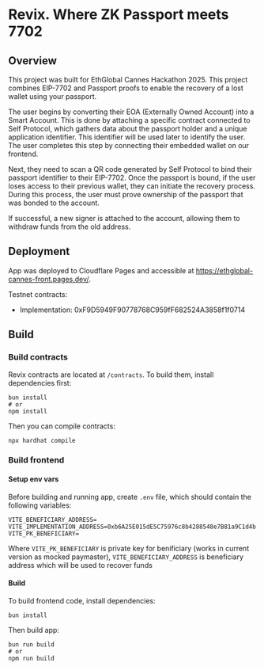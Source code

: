 # Revix. Where ZK Passport meets 7702

## Overview

This project was built for EthGlobal Cannes Hackathon 2025. This project combines EIP-7702 and Passport proofs to enable the recovery of a lost wallet using your passport. 

The user begins by converting their EOA (Externally Owned Account) into a Smart Account. This is done by attaching a specific contract connected to Self Protocol, which gathers data about the passport holder and a unique application identifier. This identifier will be used later to identify the user. The user completes this step by connecting their embedded wallet on our frontend.


Next, they need to scan a QR code generated by Self Protocol to bind their passport identifier to their EIP-7702. Once the passport is bound, if the user loses access to their previous wallet, they can initiate the recovery process. During this process, the user must prove ownership of the passport that was bonded to the account. 

If successful, a new signer is attached to the account, allowing them to withdraw funds from the old address.

## Deployment

App was deployed to Cloudflare Pages and accessible at https://ethglobal-cannes-front.pages.dev/. 

Testnet contracts:
* Implementation: 0xF9D5949F90778768C959fF682524A3858f1f0714

## Build

### Build contracts

Revix contracts are located at `/contracts`. To build them, install dependencies first:
```
bun install
# or
npm install 
```

Then you can compile contracts:
```
npx hardhat compile
```

### Build frontend

#### Setup env vars

Before building and running app, create `.env` file, which should contain the following variables:
```
VITE_BENEFICIARY_ADDRESS= 
VITE_IMPLEMENTATION_ADDRESS=0xb6A25E015dE5C75976c8b4288548e7B81a9C1d4b
VITE_PK_BENEFICIARY=
```
Where `VITE_PK_BENEFICIARY` is private key for benificiary (works in current version as mocked paymaster), `VITE_BENEFICIARY_ADDRESS` is beneficiary address which will be used to recover funds 

#### Build

To build frontend code, install dependencies:
```
bun install
```

Then build app:
```
bun run build
# or
npm run build
```
